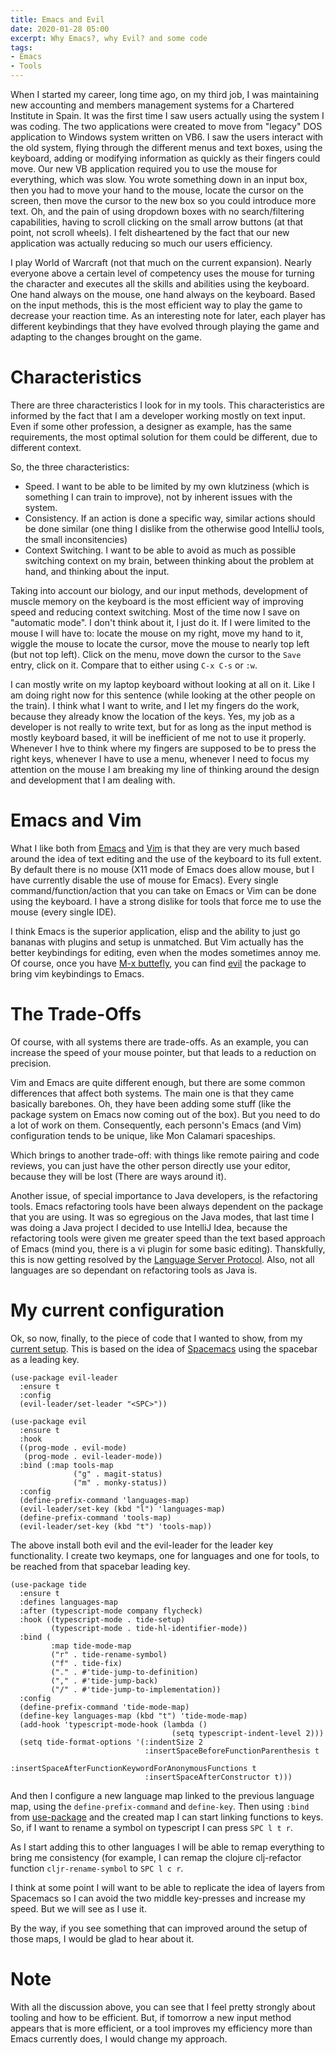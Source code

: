 ```yaml
---
title: Emacs and Evil
date: 2020-01-28 05:00
excerpt: Why Emacs?, why Evil? and some code
tags:
- Emacs
- Tools
---
```



When I started my career, long time ago, on my third job, I was maintaining new accounting and members management systems for a Chartered Institute in Spain. It was the first time I saw users actually using the system I was coding. The two applications were created to move from "legacy" DOS application to Windows system written on VB6. I saw the users interact with the old system, flying through the different menus and text boxes, using the keyboard, adding or modifying information as quickly as their fingers could move. Our new VB application required you to use the mouse for everything, which was slow. You wrote something down in an input box, then you had to move your hand to the mouse, locate the cursor on the screen, then move the cursor to the new box so you could introduce more text. Oh, and the pain of using dropdown boxes with no search/filtering capabilities, having to scroll clicking on the small arrow buttons (at that point, not scroll wheels). I felt disheartened by the fact that our new application was actually reducing so much our users efficiency.

I play World of Warcraft (not that much on the current expansion). Nearly everyone above a certain level of competency uses the mouse for turning the character and executes all the skills and abilities using the keyboard. One hand always on the mouse, one hand always on the keyboard. Based on the input methods, this is the most efficient way to play the game to decrease your reaction time. As an interesting note for later, each player has different keybindings that they have evolved through playing the game and adapting to the changes brought on the game.

# Characteristics

There are three characteristics I look for in my tools. This characteristics are informed by the fact that I am a developer working mostly on text input. Even if some other profession, a designer as example, has the same requirements, the most optimal solution for them could be different, due to different context.

So, the three characteristics:
- Speed. I want to be able to be limited by my own klutziness (which is something I can train to improve), not by inherent issues with the system. 
- Consistency. If an action is done a specific way, similar actions should be done similar (one thing I dislike from the otherwise good IntelliJ tools, the small inconsitencies)
- Context Switching. I want to be able to avoid as much as possible switching context on my brain, between thinking about the problem at hand, and thinking about the input.

Taking into account our biology, and our input methods, development of muscle memory on the keyboard is the most efficient way of improving speed and reducing context switching. Most of the time now I save on "automatic mode". I don't think about it, I just do it. If I were limited to the mouse I will have to: locate the mouse on my right, move my hand to it, wiggle the mouse to locate the cursor, move the mouse to nearly top left (but not top left). Click on the menu, move down the cursor to the `Save` entry, click on it. Compare that to either using `C-x C-s` or `:w`.

I can mostly write on my laptop keyboard without looking at all on it. Like I am doing right now for this sentence (while looking at the other people on the train). I think what I want to write, and I let my fingers do the work, because they already know the location of the keys. Yes, my job as a developer is not really to write text, but for as long as the input method is mostly keyboard based, it will be inefficient of me not to use it properly. Whenever I hve to think where my fingers are supposed to be to press the right keys, whenever I have to use a menu, whenever I need to focus my attention on the mouse I am breaking my line of thinking around the design and development that I am dealing with.

# Emacs and Vim

What I like both from [Emacs](https://www.gnu.org/software/emacs/) and [Vim](https://www.vim.org/) is that they are very much based around the idea of text editing and the use of the keyboard to its full extent. By default there is no mouse (X11 mode of Emacs does allow mouse, but I have currently disable the use of mouse for Emacs). Every single command/function/action that you can take on Emacs or Vim can be done using the keyboard. I have a strong dislike for tools that force me to use the mouse (every single IDE).

I think Emacs is the superior application, elisp and the ability to just go bananas with plugins and setup is unmatched. But Vim actually has the better keybindings for editing, even when the modes sometimes annoy me. Of course, once you have [M-x buttefly](https://www.xkcd.com/378/), you can find [evil](https://github.com/emacs-evil/evil) the package to bring vim keybindings to Emacs. 

# The Trade-Offs

Of course, with all systems there are trade-offs. As an example, you can increase the speed of your mouse pointer, but that leads to a reduction on precision.

Vim and Emacs are quite different enough, but there are some common differences that affect both systems. The main one is that they came basically barebones. Oh, they have been adding some stuff (like the package system on Emacs now coming out of the box). But you need to do a lot of work on them. Consequently, each personn's Emacs (and Vim) configuration tends to be unique, like Mon Calamari spaceships.

Which brings to another trade-off: with things like remote pairing and code reviews, you can just have the other person directly use your editor, because they will be lost (There are ways around it).

Another issue, of special importance to Java developers, is the refactoring tools. Emacs refactoring tools have been always dependent on the package that you are using. It was so egregious on the Java modes, that last time I was doing a Java project I decided to use IntelliJ Idea, because the refactoring tools were given me greater speed than the text based approach of Emacs (mind you, there is a vi plugin for some basic editing). Thanskfully, this is now getting resolved by the [Language Server Protocol](https://microsoft.github.io/language-server-protocol/). Also, not all languages are so dependant on refactoring tools as Java is.

# My current configuration

Ok, so now, finally, to the piece of code that I wanted to show, from my [current setup](https://github.com/MiyamotoAkira/.emacs.d). This is based on the idea of [Spacemacs](https://www.spacemacs.org/) using the spacebar as a leading key.

```elisp
(use-package evil-leader
  :ensure t
  :config
  (evil-leader/set-leader "<SPC>"))

(use-package evil
  :ensure t
  :hook
  ((prog-mode . evil-mode)
   (prog-mode . evil-leader-mode))
  :bind (:map tools-map
              ("g" . magit-status)
              ("m" . monky-status))
  :config
  (define-prefix-command 'languages-map)
  (evil-leader/set-key (kbd "l") 'languages-map)
  (define-prefix-command 'tools-map)
  (evil-leader/set-key (kbd "t") 'tools-map))
```

The above install both evil and the evil-leader for the leader key functionality. I create two keymaps, one for languages and one for tools, to be reached from that spacebar leading key. 

```elisp
(use-package tide
  :ensure t
  :defines languages-map
  :after (typescript-mode company flycheck)
  :hook ((typescript-mode . tide-setup)
         (typescript-mode . tide-hl-identifier-mode))
  :bind (
         :map tide-mode-map
         ("r" . tide-rename-symbol)
         ("f" . tide-fix)
         ("." . #'tide-jump-to-definition)
         ("," . #'tide-jump-back)
         ("/" . #'tide-jump-to-implementation))
  :config
  (define-prefix-command 'tide-mode-map)
  (define-key languages-map (kbd "t") 'tide-mode-map)
  (add-hook 'typescript-mode-hook (lambda ()
                                    (setq typescript-indent-level 2)))
  (setq tide-format-options '(:indentSize 2 
                              :insertSpaceBeforeFunctionParenthesis t 
                              :insertSpaceAfterFunctionKeywordForAnonymousFunctions t 
                              :insertSpaceAfterConstructor t)))
```

And then I configure a new language map linked to the previous language map, using the `define-prefix-command` and `define-key`.  Then using `:bind` from [use-package](https://github.com/jwiegley/use-package) and the created map I can start linking functions to keys. So, if I want to rename a symbol on typescript I can press `SPC l t r`.

As I start adding this to other languages I will be able to remap everything to bring me consistency (for example, I can remap the clojure clj-refactor function `cljr-rename-symbol` to `SPC l c r`.

I think at some point I will want to be able to replicate the idea of layers from Spacemacs so I can avoid the two middle key-presses and increase my speed. But we will see as I use it.

By the way, if you see something that can improved around the setup of those maps, I would be glad to hear about it.

# Note
With all the discussion above, you can see that I feel pretty strongly about tooling and how to be efficient. But, if tomorrow a new input method appears that is more efficient, or a tool improves my efficiency more than Emacs currently does, I would change my approach.
